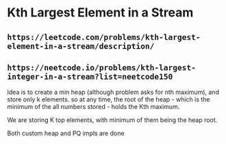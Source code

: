 # Kth Largest Element in a Stream

## `https://leetcode.com/problems/kth-largest-element-in-a-stream/description/`

## `https://neetcode.io/problems/kth-largest-integer-in-a-stream?list=neetcode150`

Idea is to create a min heap (although problem asks for nth maximum), and store only k elements.
so at any time, the root of the heap - which is the minimum of the all numbers stored - holds the Kth maximum.

We are storing K top elements, with minimum of them being the heap root.

Both custom heap and PQ impls are done
